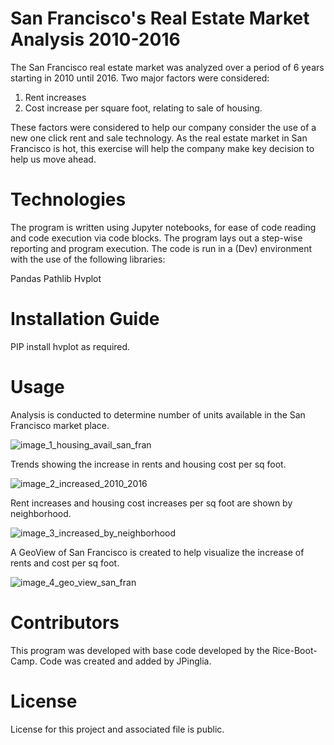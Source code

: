 # San Francisco's Real Estate Market Analysis 2010-2016

The San Francisco real estate market was analyzed over a period of 6 years starting in 2010 until 2016. Two major factors were considered:
1) Rent increases
2) Cost increase per square foot, relating to sale of housing.

These factors were considered to help our company consider the use of a new one click rent and sale technology. As the real estate market in San Francisco is hot, this exercise will help the company make key decision to help us move ahead.


# Technologies
The program is written using Jupyter notebooks, for ease of code reading and code execution via code blocks. The program lays out a step-wise reporting and program execution. The code is run in a (Dev) environment with the use of the following libraries:

Pandas
Pathlib
Hvplot

# Installation Guide

PIP install hvplot as required.

# Usage

Analysis is conducted to determine number of units available in the San Francisco market place. 

![image_1_housing_avail_san_fran](https://user-images.githubusercontent.com/95830866/152728135-c7bf9aa9-66c2-4e41-b6ef-acfc0f35a381.PNG)

Trends showing the increase in rents and housing cost per sq foot. 

![image_2_increased_2010_2016](https://user-images.githubusercontent.com/95830866/152728256-5310a84a-e635-4b96-a0a6-10c08faffef3.PNG)

Rent increases and housing cost increases per sq foot are shown by neighborhood. 

![image_3_increased_by_neighborhood](https://user-images.githubusercontent.com/95830866/152728333-10570119-af6f-4b37-971e-430728225a8b.PNG)

A GeoView of San Francisco is created to help visualize the increase of rents and cost per sq foot. 

![image_4_geo_view_san_fran](https://user-images.githubusercontent.com/95830866/152728419-23910911-629f-49a7-aa49-571854814f47.PNG)


# Contributors
This program was developed with base code developed by the Rice-Boot-Camp. Code was created and added by JPinglia.

# License
License for this project and associated file is public.
